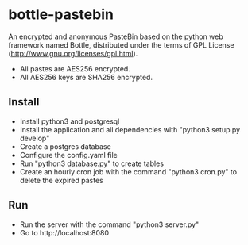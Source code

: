 # bottle-pastebin

An encrypted and anonymous PasteBin based on the python web framework named Bottle, distributed under the terms of GPL License (http://www.gnu.org/licenses/gpl.html).
* All pastes are AES256 encrypted.
* All AES256 keys are SHA256 encrypted.

## Install
* Install python3 and postgresql
* Install the application and all dependencies with "python3 setup.py develop"
* Create a postgres database
* Configure the config.yaml file
* Run "python3 database.py" to create tables
* Create an hourly cron job with the command "python3 cron.py" to delete the expired pastes

## Run
* Run the server with the command "python3 server.py"
* Go to http://localhost:8080
